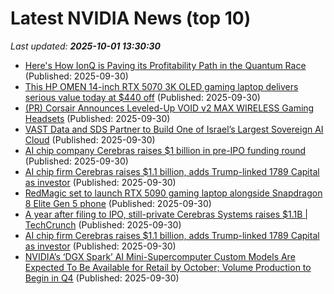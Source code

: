 # Latest NVIDIA News (top 10)
_Last updated: **2025-10-01 13:30:30**_

- [Here's How IonQ is Paving its Profitability Path in the Quantum Race](https://finance.yahoo.com/news/heres-ionq-paving-profitability-path-133000725.html) (Published: 2025-09-30)
- [This HP OMEN 14-inch RTX 5070 3K OLED gaming laptop delivers serious value today at $440 off](http://9to5toys.com/2025/09/30/hp-omen-14-inch-rtx-5070-3k-oled-gaming-laptop-at-440-off/) (Published: 2025-09-30)
- [(PR) Corsair Announces Leveled-Up VOID v2 MAX WIRELESS Gaming Headsets](https://www.techpowerup.com/341495/corsair-announces-leveled-up-void-v2-max-wireless-gaming-headsets) (Published: 2025-09-30)
- [VAST Data and SDS Partner to Build One of Israel’s Largest Sovereign AI Cloud](https://www.globenewswire.com/news-release/2025/09/30/3158695/0/en/VAST-Data-and-SDS-Partner-to-Build-One-of-Israel-s-Largest-Sovereign-AI-Cloud.html) (Published: 2025-09-30)
- [AI chip company Cerebras raises $1 billion in pre-IPO funding round](https://biztoc.com/x/e5b52325f3e29539) (Published: 2025-09-30)
- [AI chip firm Cerebras raises $1.1 billion, adds Trump-linked 1789 Capital as investor](https://economictimes.indiatimes.com/tech/funding/ai-chip-firm-cerebras-raises-1-1-billion-adds-trump-linked-1789-capital-as-investor/articleshow/124236284.cms) (Published: 2025-09-30)
- [RedMagic set to launch RTX 5090 gaming laptop alongside Snapdragon 8 Elite Gen 5 phone](https://www.notebookcheck.net/RedMagic-set-to-launch-RTX-5090-gaming-laptop-alongside-Snapdragon-8-Elite-Gen-5-phone.1127930.0.html) (Published: 2025-09-30)
- [A year after filing to IPO, still-private Cerebras Systems raises $1.1B | TechCrunch](https://techcrunch.com/2025/09/30/a-year-after-filing-to-ipo-still-private-cerebras-systems-raises-1-1b/) (Published: 2025-09-30)
- [AI chip firm Cerebras raises $1.1 billion, adds Trump-linked 1789 Capital as investor](https://finance.yahoo.com/news/ai-chip-firm-cerebras-raises-130319879.html) (Published: 2025-09-30)
- [NVIDIA’s ‘DGX Spark’ AI Mini-Supercomputer Custom Models Are Expected To Be Available for Retail by October; Volume Production to Begin in Q4](https://wccftech.com/nvidias-dgx-spark-custom-models-are-expected-to-be-available-for-retail-by-october/) (Published: 2025-09-30)

